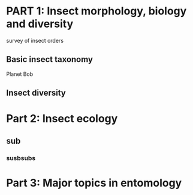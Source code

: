 # PART 1: Insect morphology, biology and diversity
survey of insect orders
## Basic insect taxonomy
Planet Bob
## Insect diversity

# Part 2: Insect ecology
## sub
### susbsubs

# Part 3: Major topics in entomology

